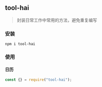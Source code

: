 ## tool-hai
> 封装日常工作中常用的方法，避免重复编写

### 安装

```npm
npm i tool-hai
```

### 使用

#### 日历

```js
const {} = require("tool-hai");
```

